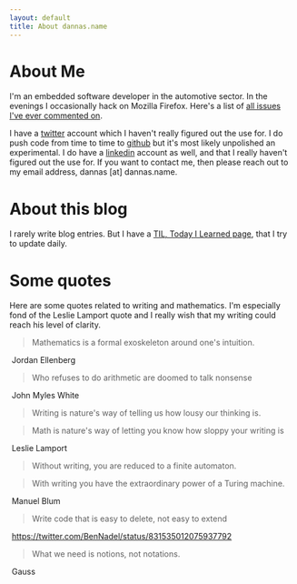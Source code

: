 ```yaml
---
layout: default
title: About dannas.name
---
```


# About Me
I'm an embedded software developer in the automotive sector. In the evenings I occasionally hack on Mozilla Firefox. Here's a list of [all issues I've ever commented on](https://bugzilla.mozilla.org/buglist.cgi?query_format=advanced&emailtype1=exact&emaillongdesc1=1&email1=dannas%40dannas.name&list_id=13734517).

I have a [twitter](https://twitter.com/dannas_) account which I haven't really figured out the use for. I do push code from time to time to [github](https://github.com/dannas) but it's most likely unpolished an experimental. I do have a [linkedin](https://linkedin.com/in/dannas) account as well, and that I really haven't figured out the use for. If you want to contact me, then please reach out to my email address, dannas [at] dannas.name.

# About this blog
I rarely write blog entries. But I have a [TIL, Today I Learned page](/TIL.html), that I try to update daily.

# Some quotes

Here are some quotes related to writing and mathematics. I'm especially fond of the Leslie Lamport quote and I really wish that my writing could reach his level of clarity.

> Mathematics is a formal exoskeleton around one's intuition.

​        Jordan Ellenberg

> Who refuses to do arithmetic are doomed to talk nonsense

​        John Myles White

> Writing is nature's way of telling us how lousy our thinking is.

> Math is nature's way of letting you know how sloppy your writing is

​        Leslie Lamport

> Without writing, you are reduced to a finite automaton.

> With writing you have the extraordinary power of a Turing machine.

​        Manuel Blum

> Write code that is easy to delete, not easy to extend

​        https://twitter.com/BenNadel/status/831535012075937792

> What we need is notions, not notations.

​        Gauss




